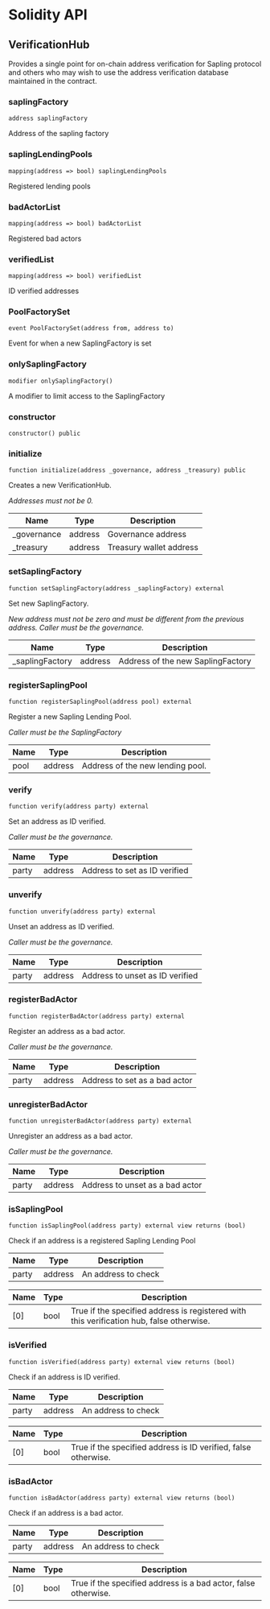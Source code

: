 # Solidity API

## VerificationHub

Provides a single point for on-chain address verification for Sapling protocol and others who may wish to
        use the address verification database maintained in the contract.

### saplingFactory

```solidity
address saplingFactory
```

Address of the sapling factory

### saplingLendingPools

```solidity
mapping(address => bool) saplingLendingPools
```

Registered lending pools

### badActorList

```solidity
mapping(address => bool) badActorList
```

Registered bad actors

### verifiedList

```solidity
mapping(address => bool) verifiedList
```

ID verified addresses

### PoolFactorySet

```solidity
event PoolFactorySet(address from, address to)
```

Event for when a new SaplingFactory is set

### onlySaplingFactory

```solidity
modifier onlySaplingFactory()
```

A modifier to limit access to the SaplingFactory

### constructor

```solidity
constructor() public
```

### initialize

```solidity
function initialize(address _governance, address _treasury) public
```

Creates a new VerificationHub.

_Addresses must not be 0._

| Name | Type | Description |
| ---- | ---- | ----------- |
| _governance | address | Governance address |
| _treasury | address | Treasury wallet address |

### setSaplingFactory

```solidity
function setSaplingFactory(address _saplingFactory) external
```

Set new SaplingFactory.

_New address must not be zero and must be different from the previous address.
     Caller must be the governance._

| Name | Type | Description |
| ---- | ---- | ----------- |
| _saplingFactory | address | Address of the new SaplingFactory |

### registerSaplingPool

```solidity
function registerSaplingPool(address pool) external
```

Register a new Sapling Lending Pool.

_Caller must be the SaplingFactory_

| Name | Type | Description |
| ---- | ---- | ----------- |
| pool | address | Address of the new lending pool. |

### verify

```solidity
function verify(address party) external
```

Set an address as ID verified.

_Caller must be the governance._

| Name | Type | Description |
| ---- | ---- | ----------- |
| party | address | Address to set as ID verified |

### unverify

```solidity
function unverify(address party) external
```

Unset an address as ID verified.

_Caller must be the governance._

| Name | Type | Description |
| ---- | ---- | ----------- |
| party | address | Address to unset as ID verified |

### registerBadActor

```solidity
function registerBadActor(address party) external
```

Register an address as a bad actor.

_Caller must be the governance._

| Name | Type | Description |
| ---- | ---- | ----------- |
| party | address | Address to set as a bad actor |

### unregisterBadActor

```solidity
function unregisterBadActor(address party) external
```

Unregister an address as a bad actor.

_Caller must be the governance._

| Name | Type | Description |
| ---- | ---- | ----------- |
| party | address | Address to unset as a bad actor |

### isSaplingPool

```solidity
function isSaplingPool(address party) external view returns (bool)
```

Check if an address is a registered Sapling Lending Pool

| Name | Type | Description |
| ---- | ---- | ----------- |
| party | address | An address to check |

| Name | Type | Description |
| ---- | ---- | ----------- |
| [0] | bool | True if the specified address is registered with this verification hub, false otherwise. |

### isVerified

```solidity
function isVerified(address party) external view returns (bool)
```

Check if an address is ID verified.

| Name | Type | Description |
| ---- | ---- | ----------- |
| party | address | An address to check |

| Name | Type | Description |
| ---- | ---- | ----------- |
| [0] | bool | True if the specified address is ID verified, false otherwise. |

### isBadActor

```solidity
function isBadActor(address party) external view returns (bool)
```

Check if an address is a bad actor.

| Name | Type | Description |
| ---- | ---- | ----------- |
| party | address | An address to check |

| Name | Type | Description |
| ---- | ---- | ----------- |
| [0] | bool | True if the specified address is a bad actor, false otherwise. |


